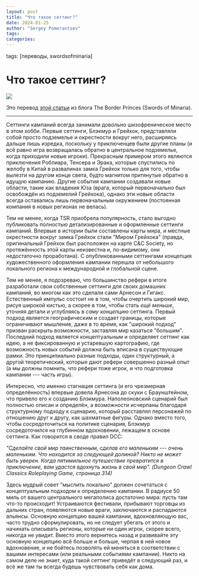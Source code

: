 ```yaml
---
layout: post
title: "Что такое сеттинг?"
date: 2024-01-25
author: "Sergey Pomerantsev"
tags:
categories:
---
```

tags: [переводы, swordsofminaria]

# Что такое сеттинг?

![](/images/_Blackmoor_from_swordsofminaria.jpg)

Это перевод [этой статьи](http://swordsofminaria.blogspot.com/2012/06/what-is-setting.html) из блога The Border Princes (Swords of Minaria).

---

Сеттинги кампаний всегда занимали довольно шизофреническое место в этом хобби. Первые сеттинги, Блэкмур и Грейхок, представляли собой просто подземелье и окрестности вокруг него, расширяясь дальше лишь изредка, поскольку у приключенцев были другие планы (и всё равно игра возвращалась обратно в центральное подземелье, когда приходили новые игроки). Прекрасным примером этого являются приключения Роблиара, Тенсера и Эрака, которые спустились по желобу в Китай в развалинах замка Грейхок только для того, чтобы вылезти на другом конце света, будто магнитом притянутые обратно в идущую кампанию. Другие события кампании создавали новые области, такие как владения Юза (врага, который первоначально был освобождён из подземелий Грейхока), однако эти новые области всегда оставались лишь первоначальным окружением (постоянная компания в новых регионах не велась).

Тем не менее, когда TSR приобрела популярность, стало выгодно публиковать полностью детализированные и оформленные сеттинги кампаний. Впервые в истории были составлены карты мира, и местные окрестности вокруг замка Грейхок стали "Миром Грейхока" (правда, оригинальный Грейхок был расположен на карте C&C Society, но протяжённость этой карты неизвестна и, по-видимому, они недостаточно проработана). С опубликованными сеттингами концепция художественного оформления кампании перешла от небольшого локального региона к международной и глобальной сцене.

Тем не менее, я подозреваю, что большинство рефери в итоге разработали свои собственные сеттинги для своих домашних кампаний, во многом как это сделали сами Арнесон и Гигакс. Естественный импульс состоит не в том, чтобы очертить широкий мир, рисуя широкой кистью, а скорее в том, чтобы стать *ещё меньше*, уточняя детали и углубляясь в *саму концепцию* сеттинга. Первый подход является географическим и создает границы, которые ограничивают мышление, даже в то время, как "широкий подход" призван раскрыть возможности, заставляя мир казаться "большим". Последний подход является концептуальным и определяет сеттинг как идею, а не фиксированную и устаревшую картографию, где возможность новых событий должна быть вписана в существующие рамки. Это принципиально разные подходы, один структурный, а другой теоретический, которые дают рефери совершенно разный опыт (а мы должны помнить, что рефери тоже игрок, и что подготовка кампании --- часть игры).

Интересно, что именно стагнация сеттинга (и его чрезмерная определённость) впервые довела Арнесона до скуки с Браунштейном, что привело его к созданию Блэкмура. Наполеоновский сценарий был полностью описан и определён, а возможности исчерпаны благодаря структурному подходу к сценарию, который расставлял персонажей по отношению друг к другу, как шахматные фигуры. Однако вместо того, чтобы сосредоточиться на политике сценария, Блэкмур сосредоточился на глубинном вдохновении, лежащем в основе сеттинга. Как говорится в своде правил DCC:

*"Сделайте свой мир таинственным, сделав его маленьким --- очень маленьким. Что находится за следующей долиной? Никто не может быть уверен. Когда пятимильное путешествие превратится в приключение, вам удастся вдохнуть жизнь в свой мир". (Dungeon Crawl Classics Roleplaying Game, страница 314)*

Здесь мудрый совет "мыслить локально" должен сочетаться с концептуальным подходом к определению кампании. В радиусе 50 миль от вашего центрального мегаполиса достаточно мира: пусть там что-то происходит! Устраиваются фестивали, прибывают торговцы из дальних стран, появляются новые враги, заключаются и распадаются альянсы. Основную концепцию вашей кампании, вдохновляющую вас, часто трудно сформулировать, но не следует убегать от этого и начинать описывать регионы, которые ни один игрок, скорее всего, никогда не увидит. Вместо этого вернитесь назад и развивайте эту основную концепцию всё больше и больше, черпая в ней новое вдохновение, и не бойтесь позволять ей меняться в соответствии с вашими интересами (или реальными событиями кампании). Никто на самом деле не знает, куда такой сеттинг приведёт в следующий раз, и всё же там ты всегда будешь чувствовать себя как дома.
